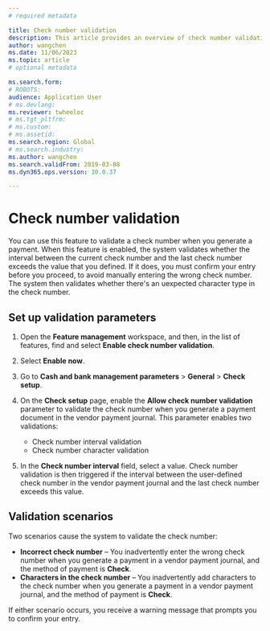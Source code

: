 ```yaml
---
# required metadata

title: Check number validation 
description: This article provides an overview of check number validation functionality in the Cash and bank management module.
author: wangchen
ms.date: 11/06/2023
ms.topic: article
# optional metadata

ms.search.form: 
# ROBOTS: 
audience: Application User
# ms.devlang: 
ms.reviewer: twheeloc
# ms.tgt_pltfrm: 
# ms.custom: 
# ms.assetid: 
ms.search.region: Global
# ms.search.industry: 
ms.author: wangchen
ms.search.validFrom: 2019-03-08
ms.dyn365.ops.version: 10.0.37

---
```

# Check number validation

You can use this feature to validate a check number when you generate a payment. When this feature is enabled, the system validates whether the interval between the current check number and the last check number exceeds the value that you defined. If it does, you must confirm your entry before you proceed, to avoid manually entering the wrong check number. The system then validates whether there's an uexpected character type in the check number.

## Set up validation parameters

1. Open the **Feature management** workspace, and then, in the list of features, find and select **Enable check number validation**.
2. Select **Enable now**.
3. Go to **Cash and bank management parameters** \> **General** \> **Check setup**.
4. On the **Check setup** page, enable the **Allow check number validation** parameter to validate the check number when you generate a payment document in the vendor payment journal. This parameter enables two validations:

    - Check number interval validation
    - Check number character validation

5. In the **Check number interval** field, select a value. Check number validation is then triggered if the interval between the user-defined check number in the vendor payment journal and the last check number exceeds this value.

## Validation scenarios

Two scenarios cause the system to validate the check number:

- **Incorrect check number** – You inadvertently enter the wrong check number when you generate a payment in a vendor payment journal, and the method of payment is **Check**. 
- **Characters in the check number** – You inadvertently add characters to the check number when you generate a payment in a vendor payment journal, and the method of payment is **Check**.

If either scenario occurs, you receive a warning message that prompts you to confirm your entry.
